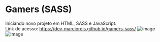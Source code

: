 # Gamers (SASS)
Iniciando novo projeto em HTML, SASS e JavaScript.<br>
Link de acesso: https://dev-marcioreis.github.io/gamers-sass/
![image](https://user-images.githubusercontent.com/122680054/220405718-287bafd0-6b76-4a98-9006-7f0cc9a51550.png)
![image](https://user-images.githubusercontent.com/122680054/220405804-0d0bd99a-86ec-444c-86bd-7f8584515372.png)


